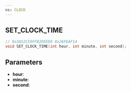 ```yaml
---
ns: CLOCK
---
```

## SET_CLOCK_TIME

```c
// 0x3A52C59FFB2DEED8 0x26F6AF14
void SET_CLOCK_TIME(int hour, int minute, int second);
```

## Parameters
* **hour**:
* **minute**:
* **second**:
